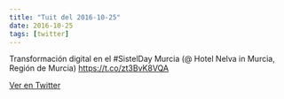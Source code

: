 ```yaml
---
title: "Tuit del 2016-10-25"
date: 2016-10-25
tags: [twitter]
---
```


Transformación digital en el #SistelDay Murcia (@ Hotel Nelva in Murcia, Región de Murcia) https://t.co/zt3BvK8VQA



[Ver en Twitter](https://twitter.com/i/web/status/790840370473082880)
